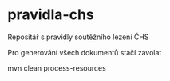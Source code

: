 # pravidla-chs
Repositář s pravidly soutěžního lezení ČHS

Pro generování všech dokumentů stačí zavolat 

 mvn clean process-resources
